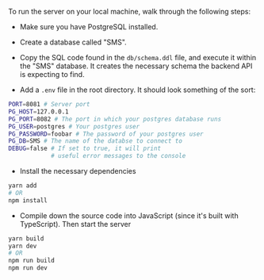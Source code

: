 To run the server on your local machine, walk through the following steps:

- Make sure you have PostgreSQL installed.

- Create a database called "SMS".
- Copy the SQL code found in the `db/schema.ddl` file, and execute it within the "SMS" database. It creates the necessary schema the backend API is expecting to find.
- Add a `.env` file in the root directory. It should look something of the sort:

```sh
PORT=8081 # Server port
PG_HOST=127.0.0.1
PG_PORT=8082 # The port in which your postgres database runs
PG_USER=postgres # Your postgres user
PG_PASSWORD=foobar # The password of your postgres user
PG_DB=SMS # The name of the databse to connect to
DEBUG=false # If set to true, it will print
            # useful error messages to the console
```

- Install the necessary dependencies

```sh
yarn add
# OR
npm install
```

- Compile down the source code into JavaScript (since it's built with TypeScript). Then start the server

```sh
yarn build
yarn dev
# OR
npm run build
npm run dev
```
